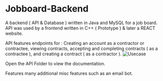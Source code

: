 # Jobboard-Backend
A backend ( API &amp; Database ) written in Java and MySQL for a job board. API was used by a frontend written in C++ ( Prototype ) & later a REACT website.

API features endpoints for : Creating an account as a contractor or contractee, viewing contracts, accepting and completing contracts ( as a contractee ), and creating a contract ( as a contractor ). ![Usecase](https://user-images.githubusercontent.com/88210134/219303485-c14170e5-a57d-4cd5-8e7a-37077d654190.png)

Open the API Folder to view the documentation.

Features many additional misc features such as an email bot.

